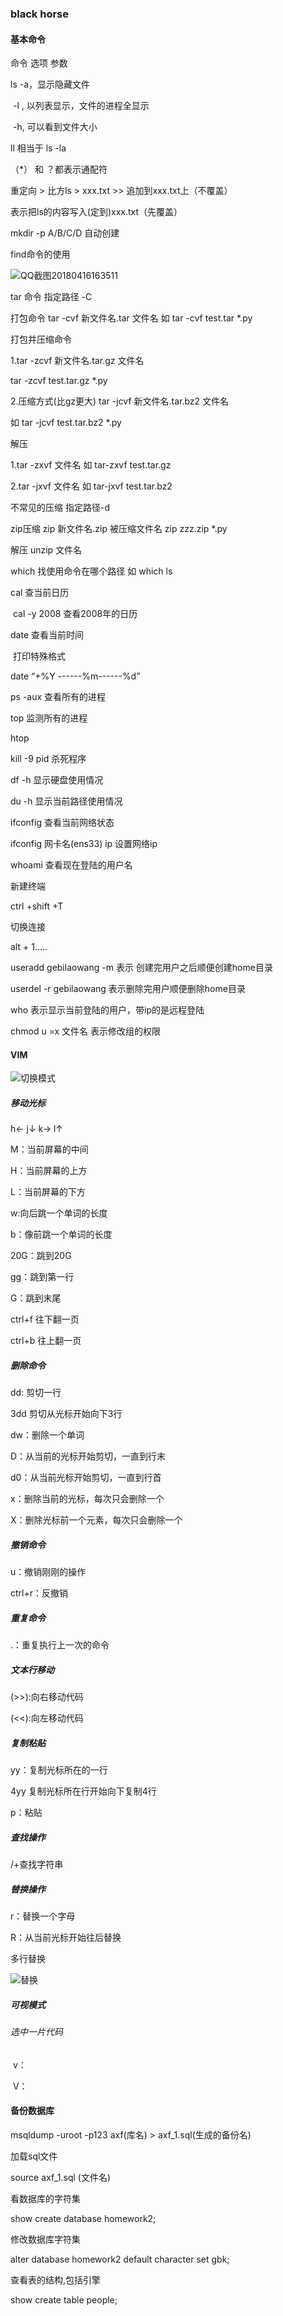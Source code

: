 ### black horse

#### 基本命令

命令	选项	参数

ls		-a，显示隐藏文件

​		-l ,   以列表显示，文件的进程全显示

​		-h,   可以看到文件大小

ll 	相当于 ls -la

（*） 和 ？都表示通配符

重定向  >   比方ls > xxx.txt		>>  追加到xxx.txt上（不覆盖）

表示把ls的内容写入(定到)xxx.txt（先覆盖）

mkdir  -p  A/B/C/D  自动创建

find命令的使用

![QQ截图20180416163511](C:\Users\sdsd\Desktop\笔记\img\QQ截图20180416163511.jpg)

tar 命令  指定路径 -C

打包命令  tar -cvf 新文件名.tar  文件名   如 tar -cvf test.tar *.py

打包并压缩命令  

1.tar -zcvf 新文件名.tar.gz  文件名    

tar -zcvf  test.tar.gz  *.py

2.压缩方式(比gz更大)	tar -jcvf 新文件名.tar.bz2  文件名

如 	tar -jcvf  test.tar.bz2  *.py

解压   

1.tar -zxvf  文件名   如  tar-zxvf test.tar.gz

2.tar -jxvf  文件名   如  tar-jxvf test.tar.bz2

不常见的压缩    指定路径-d

zip压缩	zip  新文件名.zip 被压缩文件名 zip zzz.zip *.py

解压	unzip	文件名

which 	找使用命令在哪个路径  如 which  ls

cal	查当前日历

​	cal	-y	2008	查看2008年的日历

date 查看当前时间

​	打印特殊格式

date	“+%Y ------%m------%d”

ps	-aux	查看所有的进程

top   监测所有的进程

htop	

kill -9  pid  杀死程序

df	-h   显示硬盘使用情况

du	-h	显示当前路径使用情况

ifconfig	查看当前网络状态

ifconfig	网卡名(ens33)    ip  设置网络ip

whoami		查看现在登陆的用户名

新建终端	

ctrl   +shift  +T	

切换连接

alt	+ 1.....

useradd  gebilaowang -m  表示  创建完用户之后顺便创建home目录

userdel	-r gebilaowang	表示删除完用户顺便删除home目录

who   表示显示当前登陆的用户，带ip的是远程登陆

chmod  u =x 文件名    表示修改组的权限

#### VIM

![切换模式](C:\Users\sdsd\Desktop\笔记\img\切换模式.jpg)

##### 移动光标

h←  j↓  k→  l↑

M：当前屏幕的中间

H：当前屏幕的上方

L：当前屏幕的下方

w:向后跳一个单词的长度

b：像前跳一个单词的长度

20G：跳到20G

gg：跳到第一行

G：跳到末尾

ctrl+f  往下翻一页

ctrl+b 往上翻一页



##### 删除命令

dd:   剪切一行

3dd  剪切从光标开始向下3行

dw：删除一个单词

D：从当前的光标开始剪切，一直到行末

d0：从当前光标开始剪切，一直到行首

x：删除当前的光标，每次只会删除一个

X：删除光标前一个元素，每次只会删除一个



##### 撤销命令

u：撤销刚刚的操作

ctrl+r：反撤销

##### 重复命令

.：重复执行上一次的命令

##### 文本行移动

(>>):向右移动代码

(<<):向左移动代码

##### 复制粘贴

yy：复制光标所在的一行

4yy  复制光标所在行开始向下复制4行

p：粘贴

##### 查找操作

 /+查找字符串

##### 替换操作

r：替换一个字母

R：从当前光标开始往后替换

多行替换

![替换](C:\Users\sdsd\Desktop\笔记\img\替换.jpg)

##### 可视模式

###### 选中一片代码

​	v：

​	V：



#### 备份数据库

msqldump -uroot -p123  axf(库名) > axf_1.sql(生成的备份名)

加载sql文件

source     axf_1.sql (文件名)

看数据库的字符集

 show create database homework2;

修改数据库字符集

alter database homework2 default character set gbk;

查看表的结构,包括引擎

show create table people;